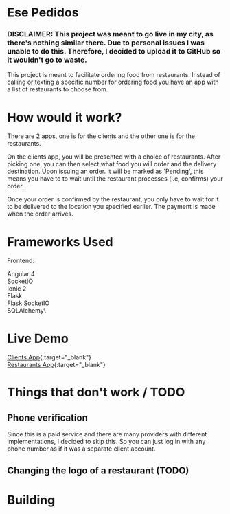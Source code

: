 # Ese Pedidos

### DISCLAIMER: This project was meant to go live in my city, as there's nothing similar there. Due to personal issues I was unable to do this. Therefore, I decided to upload it to GitHub so it wouldn't go to waste.

This project is meant to facilitate ordering food from restaurants. Instead of calling or texting a specific number for ordering food you have an app with a list of restaurants to choose from.

# How would it work?

There are 2 apps, one is for the clients and the other one is for the restaurants.

On the clients app, you will be presented with a choice of restaurants. After picking one, you can then select what food you will order and the delivery destination. Upon issuing an order. it will be marked as 'Pending', this means you have to to wait until the restaurant processes (i.e, confirms) your order.

Once your order is confirmed by the restaurant, you only have to wait for it to be delivered to the location you specified earlier. The payment is made when the order arrives.

# Frameworks Used

Frontend:

Angular 4\
SocketIO\
Ionic 2\
Flask\
Flask SocketIO\
SQLAlchemy\

# Live Demo

[Clients App](http://siwka.net/ese-pedidos/client){:target="_blank"}\
[Restaurants App](http://siwka.net/ese-pedidos/restaurant){:target="_blank"}

# Things that don't work / TODO

## Phone verification
Since this is a paid service and there are many providers with different implementations, I decided to skip this. So you can just log in with any phone number as if it was a separate client account.

## Changing the logo of a restaurant (TODO)

# Building


